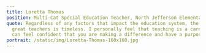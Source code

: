 ```yaml
---
title: Loretta Thomas
position: Multi-Cat Special Education Teacher, North Jefferson Elementary School
quote: Regardless of any factors that impact the education system, the need for
  great teachers is timeless. I personally feel that teaching is a career you
  can feel confident that you are making a difference and have a purpose.
portrait: /static/img/Loretta-Thomas-160x160.jpg
---
```

